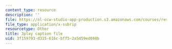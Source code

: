 ```yaml
---
content_type: resource
description: ''
file: https://ol-ocw-studio-app-production.s3.amazonaws.com/courses/res-10-s95-physics-of-covid-19-transmission-fall-2020/3f159793d315616cbff52a5d59ed698b_2Y__Z_PgAxQ.srt
file_type: application/x-subrip
resourcetype: Other
title: 3play caption file
uid: 3f159793-d315-616c-bff5-2a5d59ed698b
---
```

